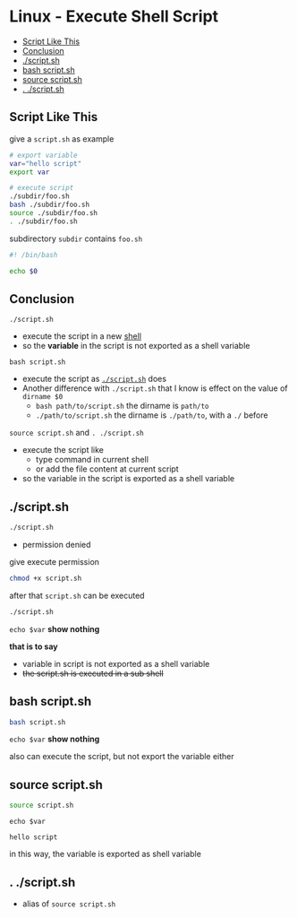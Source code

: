 # Linux - Execute Shell Script

* [Script Like This](#script-like-this)
* [Conclusion](#conclusion)
* [./script.sh](#scriptsh)
* [bash script.sh](#bash-scriptsh)
* [source script.sh](#source-scriptsh)
* [. ./script.sh](#-scriptsh)

## Script Like This

give a `script.sh` as example

```sh
# export variable
var="hello script"
export var

# execute script
./subdir/foo.sh
bash ./subdir/foo.sh
source ./subdir/foo.sh
. ./subdir/foo.sh
```

subdirectory `subdir` contains `foo.sh`

```sh
#! /bin/bash

echo $0
```

## Conclusion

`./script.sh`

- execute the script in a new [shell](linux-shell.md)
- so the **variable** in the script is not exported as a shell variable

`bash script.sh`

- execute the script as [`./script.sh`](#scriptsh) does
- Another difference with `./script.sh` that I know is effect on the value of `dirname $0`
  - `bash path/to/script.sh` the dirname is `path/to`
  - `./path/to/script.sh` the dirname is `./path/to`, with a `./` before

`source script.sh` and `. ./script.sh`

- execute the script like 
  - type command in current shell
  - or add the file content at current script
- so the variable in the script is exported as a shell variable

## ./script.sh

```sh
./script.sh
```

- permission denied

give execute permission

```sh
chmod +x script.sh
```

after that `script.sh` can be executed

```sh
./script.sh
```

`echo $var` **show nothing**

**that is to say**

- variable in script is not exported as a shell variable
- ~~the script.sh is executed in a sub shell~~

## bash script.sh

```sh
bash script.sh
```

`echo $var` **show nothing**

also can execute the script, but not export the variable either

## source script.sh

```sh
source script.sh
```

`echo $var`

```
hello script
```

in this way, the variable is exported as shell variable

## . ./script.sh

- alias of `source script.sh`
